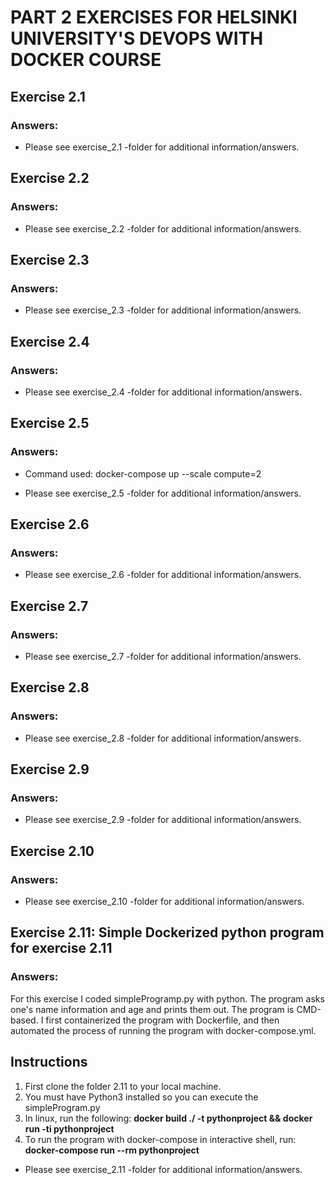 # PART 2 EXERCISES FOR HELSINKI UNIVERSITY'S DEVOPS WITH DOCKER COURSE

## Exercise 2.1

### Answers:

* Please see exercise_2.1 -folder for additional information/answers.

## Exercise 2.2

### Answers:

* Please see exercise_2.2 -folder for additional information/answers.

## Exercise 2.3

### Answers:

* Please see exercise_2.3 -folder for additional information/answers.

## Exercise 2.4

### Answers:

* Please see exercise_2.4 -folder for additional information/answers.

## Exercise 2.5

### Answers:

* Command used: docker-compose up --scale compute=2

* Please see exercise_2.5 -folder for additional information/answers.

## Exercise 2.6

### Answers:

* Please see exercise_2.6 -folder for additional information/answers.

## Exercise 2.7

### Answers:

* Please see exercise_2.7 -folder for additional information/answers.

## Exercise 2.8

### Answers:

* Please see exercise_2.8 -folder for additional information/answers.

## Exercise 2.9

### Answers:

* Please see exercise_2.9 -folder for additional information/answers.

## Exercise 2.10

### Answers:

* Please see exercise_2.10 -folder for additional information/answers.

## Exercise 2.11: Simple Dockerized python program for exercise 2.11

### Answers:

<p>For this exercise I coded simpleProgramp.py with python. The program asks one's name information and age and prints them out. The program is CMD-based. I first containerized the program with Dockerfile, and then automated the process of running the program with docker-compose.yml.</p>

<h2>Instructions</h2>

1) First clone the folder 2.11 to your local machine.
2) You must have Python3 installed so you can execute the simpleProgram.py
3) In linux, run the following: <b>docker build ./ -t pythonproject && docker run -ti pythonproject</b>
4) To run the program with docker-compose in interactive shell, run: <b>docker-compose run --rm pythonproject</b>


* Please see exercise_2.11 -folder for additional information/answers.
